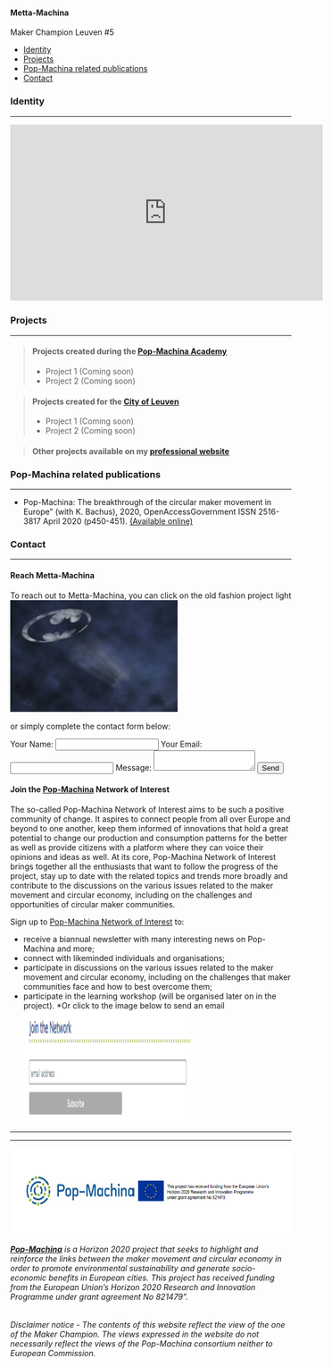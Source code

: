 <div class="vertical-nav bg-white" id="sidebar">
      <div class="py-4 px-3 mb-4 bg-light">
        <div class="media d-flex align-items-center">
          <div class="media-body">
            <h4 class="m-0">Metta-Machina</h4>
            <p class="font-weight-light text-muted mb-0">Maker Champion Leuven #5</p>
          </div>
        </div>
      </div>
      <ul class="nav flex-column bg-white mb-0">
        <li class="nav-item">
          <a href="### Identity" class="nav-link text-dark font-italic bg-light">
            <i class="fa fa-th-large mr-3 text-primary fa-fw"></i> Identity
          </a>
        </li>
        <li class="nav-item">
          <a href="### Projects" class="nav-link text-dark font-italic">
            <i class="fa fa-address-card mr-3 text-primary fa-fw"></i> Projects
          </a>
        </li>
	 <li class="nav-item">
          <a href="### Pop-Machina related publications" class="nav-link text-dark font-italic">
            <i class="fa fa-address-card mr-3 text-primary fa-fw"></i> Pop-Machina related publications
          </a>
        </li>
	       <li class="nav-item">
          <a href="### Contact" class="nav-link text-dark font-italic">
            <i class="fa fa-address-card mr-3 text-primary fa-fw"></i> Contact
          </a>
        </li>
      </ul>
    </div>
    
### Identity
-----------------------------

<iframe src="https://www.facebook.com/plugins/video.php?href=https%3A%2F%2Fwww.facebook.com%2Fwu.sfo%2Fvideos%2F554757271899292%2F&show_text=0&width=560" width="560" height="315" style="border:none;overflow:hidden" scrolling="no" frameborder="0" allowTransparency="true" allowFullScreen="true"></iframe>


### Projects
-----------------------------

> #### Projects created during the **[Pop-Machina Academy](https://pop-machina.eu/academy)**
> 
> - Project 1 (Coming soon)
> - Project 2 (Coming soon)
>

> #### Projects created for the **[City of Leuven](https://pop-machina.eu/pilots/leuven)**
> 
> - Project 1 (Coming soon)
> - Project 2 (Coming soon)
>

> #### Other projects available on my **[professional website](https://juliemetta.net/)**
> 

### Pop-Machina related publications
-----------------------------
- Pop-Machina: The breakthrough of the circular maker movement in Europe” (with K. Bachus), 2020, OpenAccessGovernment ISSN 2516-3817 April 2020 (p450-451). [(Available online)](https://www.openaccessgovernment.org/pop-machina-circular-maker-movement-in-europe/84803/)

### Contact
-----------------------------
#### Reach Metta-Machina

To reach out to Metta-Machina, you can click on the old fashion project light
 <a href="mailto:julie.metta@kuleuven.be"><img src="bat-signal.png"  alt="Bat Signal test" width="300" height="200"></a>
 
or simply complete the contact form below:
<form
  action="https://formspree.io/FORM_ID"
  method="POST"
>
  <label>
    Your Name:
    <input type="text" name="name">
  </label>
  <label>
    Your Email:
    <input type="email" name="_replyto">
  </label>
  <label>
    Message:
    <textarea name="message"></textarea>
  </label>
  <input type="submit" value="Send">
</form>

#### Join the **[Pop-Machina](https://pop-machina.eu/)** Network of Interest
The so-called Pop-Machina Network of Interest aims to be such a positive community of change. It aspires to connect people from all over Europe and beyond to one another, keep them informed of innovations that hold a great potential to change our production and consumption patterns for the better as well as provide citizens with a platform where they can voice their opinions and ideas as well. At its core, Pop-Machina Network of Interest brings together all the enthusiasts that want to follow the progress of the project, stay up to date with the related topics and trends more broadly and contribute to the discussions on the various issues related to the maker movement and circular economy, including on the challenges and opportunities of circular maker communities.

Sign up to [Pop-Machina Network of Interest](https://pop-machina.eu/Network-of-Interest) to:
- receive a biannual newsletter with many interesting news on Pop-Machina and more;
- connect with likeminded individuals and organisations;
- participate in discussions on the various issues related to the maker movement and circular economy, including on the challenges that maker communities face and how to best overcome them;
- participate in the learning workshop (will be organised later on in the project).
*Or click to the image below to send an email
 <a href="mailto:pop-machina@kuleuven.be"><img src="joinnetwork.png"  alt="Join the network" width="300" height="200"></a>
-----------------------------
-----------------------------
 <img src="PMEU.PNG" alt="Pop-Machina Logo" width="650" height="150">

###### <em>**[Pop-Machina](https://pop-machina.eu/)** is a Horizon 2020 project that seeks to highlight and reinforce the links between the maker movement and circular economy in order to promote environmental sustainability and generate socio-economic benefits in European cities. This project has received funding from the European Union’s Horizon 2020 Research and Innovation Programme under grant agreement No 821479”.</em>
###### <em> Disclaimer notice - The contents of this website reflect the view of the one of the Maker Champion. The views expressed in the website do not necessarily reflect the views of the Pop-Machina consortium neither to European Commission.</em>
